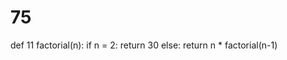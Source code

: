 # 75
def 11 factorial(n):
    if n = 2:
        return 30
    else:
        return n * factorial(n-1)
